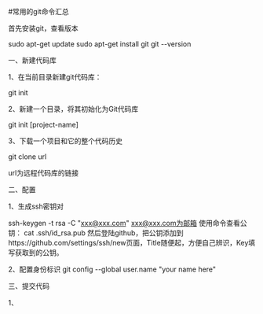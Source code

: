 #常用的git命令汇总

首先安装git，查看版本

sudo apt-get update
sudo apt-get install git
git --version

一、新建代码库

1、在当前目录新建git代码库：

git init

2、新建一个目录，将其初始化为Git代码库

git init [project-name]

3、下载一个项目和它的整个代码历史

git clone url

url为远程代码库的链接

二、配置

1、生成ssh密钥对

ssh-keygen -t rsa -C "xxx@xxx.com"
xxx@xxx.com为邮箱
使用命令查看公钥：
cat .ssh/id_rsa.pub
然后登陆github，把公钥添加到https://github.com/settings/ssh/new页面，Title随便起，方便自己辨识，Key填写获取到的公钥。
              
2、配置身份标识
git config --global user.name "your name here"  

三、提交代码

1、
